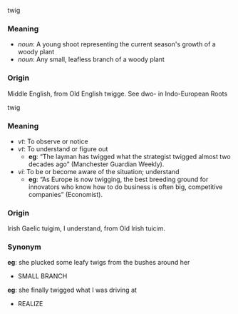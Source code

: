 twig
### Meaning
+ _noun_: A young shoot representing the current season's growth of a woody plant
+ _noun_: Any small, leafless branch of a woody plant

### Origin

Middle English, from Old English twigge. See dwo- in Indo-European Roots

twig
### Meaning
+ _vt_: To observe or notice
+ _vt_: To understand or figure out
    + __eg__: “The layman has twigged what the strategist twigged almost two decades ago” (Manchester Guardian Weekly).
+ _vi_: To be or become aware of the situation; understand
    + __eg__: “As Europe is now twigging, the best breeding ground for innovators who know how to do business is often big, competitive companies” (Economist).

### Origin

Irish Gaelic tuigim, I understand, from Old Irish tuicim.

### Synonym

__eg__: she plucked some leafy twigs from the bushes around her

+ SMALL BRANCH

__eg__: she finally twigged what I was driving at

+ REALIZE



